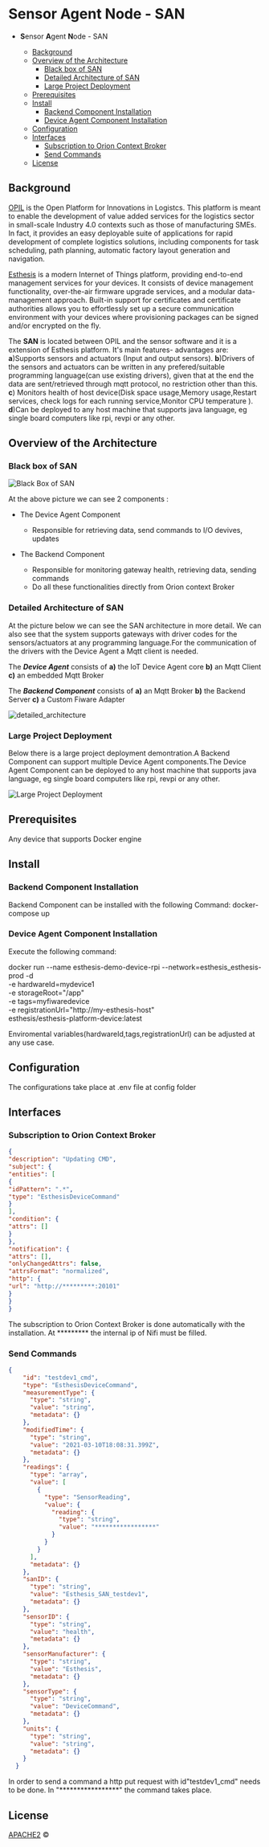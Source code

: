 # **S**ensor **A**gent **N**ode - SAN
- **S**ensor **A**gent **N**ode - SAN

  - [Background](#background)
  - [Overview of the Architecture](#Overview-of-the-Architecture)
    - [Black box of SAN](#black-box-of-SAN)
    - [Detailed Architecture of SAN](#Detailed-Architecture-of-San)
    - [Large Project Deployment](#large-project-deployment)
  - [Prerequisites](#prerequisites)
  - [Install](#install)
    - [Backend Component Installation](#Backend-Component-Installation)
    - [Device Agent Component Installation](#Device-Agent-Component-Installation)
  - [Configuration](#configuration)
  - [Interfaces](#interfaces)
    - [Subscription to Orion Context Broker](#Subscription-to-Orion-Context-Broker)
    - [Send Commands](#Send-Commands)
  - [License](#license)
 ## Background
[OPIL](https://opil-documentation.readthedocs.io/) is the Open Platform for Innovations in Logistcs. This platform is meant to enable the development of value added services for the logistics sector in small-scale Industry 4.0 contexts such as those of manufacturing SMEs. In fact, it provides an easy deployable suite of applications for rapid development of complete logistics solutions, including components for task scheduling, path planning, automatic factory layout generation and navigation.

[Esthesis](https://github.com/esthesis-iot) is a modern Internet of Things platform, providing end-to-end management services for your devices. It consists of device management functionality, over-the-air firmware upgrade services, and a modular data-management approach. Built-in support for certificates and certificate authorities allows you to effortlessly set up a secure communication environment with your devices where provisioning packages can be signed and/or encrypted on the fly.

The **SAN** is located between OPIL and the sensor software and it is a extension of Esthesis platform. It's main features- advantages are:
**a**)Supports sensors and actuators (Input and output sensors).
**b**)Drivers of the sensors and actuators can be written in any prefered/suitable programming language(can use existing drivers), given that at the end the data are sent/retrieved through mqtt protocol, no restriction other than this.
**c**) Monitors health of host device(Disk space usage,Memory usage,Restart services, check logs for each running service,Monitor CPU temperature
).
**d**)Can be deployed to any host machine that supports java language, eg single board computers like  rpi, revpi or any other.






## Overview of the Architecture


### Black box of SAN

![Black Box of SAN](images/black_box.PNG)

At the above picture we can see 2 components :

- The Device Agent Component
  - Responsible for retrieving data, send commands to I/O devives, updates


- The Backend Component
  - Responsible for  monitoring  gateway health, retrieving data, sending commands
  - Do all these functionalities directly from Orion context Broker
### Detailed Architecture of SAN
At the picture below we can see the SAN architecture in more detail. We can also see that the system supports gateways with driver codes for the sensors/actuators at any programming language.For the communication of the drivers with the Device Agent a Mqtt client is needed.

The ***Device Agent*** consists of **a)** the IoT Device Agent core **b)** an Mqtt Client **c)** an embedded Mqtt Broker

The ***Backend Component*** consists of **a)** an Mqtt Broker **b)** the Backend Server **c)** a Custom Fiware Adapter

![detailed_architecture](images/detailed_architecture.PNG)
### Large Project Deployment
Below there is a large project deployment demontration.A Backend Component can support multiple Device Agent components.The Device Agent Component can be deployed to any host machine that supports java language, eg single board computers like  rpi, revpi or any other.
 
![Large Project Deployment](images/large_project_deployment.PNG)


## Prerequisites
Any device that supports Docker engine 
## Install

### Backend Component Installation

Backend Component can be installed with the following Command:
docker-compose up

### Device Agent Component Installation
Execute the following command:

 docker run --name esthesis-demo-device-rpi --network=esthesis_esthesis-prod -d  \
-e hardwareId=mydevice1 \
-e storageRoot="/app" \
-e tags=myfiwaredevice \
-e registrationUrl="http://my-esthesis-host" \
esthesis/esthesis-platform-device:latest

Enviromental variables(hardwareId,tags,registrationUrl) can be adjusted at any use case.
## Configuration

The configurations take place at .env file at config folder

## Interfaces

### Subscription to Orion Context Broker
```json
{
"description": "Updating CMD",
"subject": {
"entities": [
{
"idPattern": ".*",
"type": "EsthesisDeviceCommand"
}
],
"condition": {
"attrs": []
}
},
"notification": {
"attrs": [],
"onlyChangedAttrs": false,
"attrsFormat": "normalized",
"http": {
"url": "http://*********:20101"
}
}
}
```

The subscription to Orion Context Broker is done automatically with the installation. At ********* the internal ip of Nifi must be filled.
### Send Commands
```json
{
    "id": "testdev1_cmd",
    "type": "EsthesisDeviceCommand",
    "measurementType": {
      "type": "string",
      "value": "string",
      "metadata": {}
    },
    "modifiedTime": {
      "type": "string",
      "value": "2021-03-10T18:08:31.399Z",
      "metadata": {}
    },
    "readings": {
      "type": "array",
      "value": [
        {
          "type": "SensorReading",
          "value": {
            "reading": {
              "type": "string",
              "value": "*****************"
            }
          }
        }
      ],
      "metadata": {}
    },
    "sanID": {
      "type": "string",
      "value": "Esthesis_SAN_testdev1",
      "metadata": {}
    },
    "sensorID": {
      "type": "string",
      "value": "health",
      "metadata": {}
    },
    "sensorManufacturer": {
      "type": "string",
      "value": "Esthesis",
      "metadata": {}
    },
    "sensorType": {
      "type": "string",
      "value": "DeviceCommand",
      "metadata": {}
    },
    "units": {
      "type": "string",
      "value": "string",
      "metadata": {}
    }
  }
``` 
In order to send a command a http put request with id"testdev1_cmd" needs to be done. In "*****************" the command takes place. 
## License

[APACHE2](LICENSE) ©
